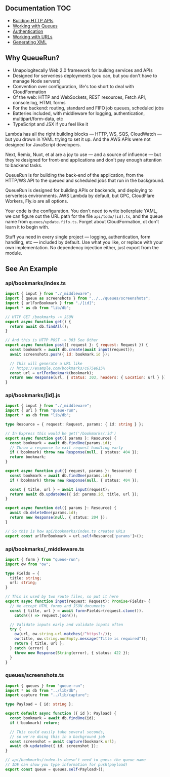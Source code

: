 ## Documentation TOC

- [Building HTTP APIs](http.md) 
- [Working with Queues](queues.md)
- [Authentication](authenticate.md)
- [Working with URLs](urls.md) 
- [Generating XML](xml.md)

## Why QueueRun?

* Unapologitecally Web 2.0 framework for buildng services and APIs
* Designed for serverless deployments (you can, but you don't have to manage Node servers)
* Convention over configuration, life's too short to deal with CloudFormation
* Of the web: HTTP and WebSockets, REST resources, Fetch API, console.log, HTML forms
* For the backend: routing, standard and FIFO job queues, scheduled jobs
* Batteries included, with middleware for logging, authentication, multipart/form-data, etc
* TypeScript and JSX if you feel like it

Lambda has all the right building blocks — HTTP, WS, SQS, CloudWatch — but you drown in YAML trying to set it up. And the AWS APIs were not designed for JavaScript developers.

Next, Remix, Nuxt, et al are a joy to use — and a source of influence — but they're designed for front-end applications and don't pay enough attention to backend tasks.

QueueRun is for building the back-end of the application, from the HTTP/WS API to the queued and scheduled jobs that run in the background.

QueueRun is designed for building APIs or backends, and deploying to serverless environments. AWS Lambda by default, but GPC, CloudFlare Workers, Fly.io are all options.

Your code is the configuration. You don't need to write boilerplate YAML, we can figure out the URL path for the file `api/todo/[id].ts`, and the queue name from `queues/update.fifo.ts`. Forget about CloudFormation, ot don't learn it to begin with.

Stuff you need in every single project — logging, authentication, form handling, etc — included by default. Use what you like, or replace with your own implementation. No dependency injection either, just export from the module.

## See An Example

### api/bookmarks/index.ts

```js
import { input } from "./_middleware";
import { queue as screenshots } from "../../queues/screenshots";
import { urlForBookmark } from "./[id]";
import * as db from "lib/db";

// HTTP GET /bookmarks -> JSON
export async function get() {
  return await db.findAll();
}

// And this is HTTP POST -> 303 See Other
export async function post({ request }: { request: Request }) {
  const bookmark = await db.create(await input(request));
  await screenshots.push({ id: bookmark.id });

  // This will generate a URL like
  // https://example.com/bookmarks/c675e615%
  const url = urlForBookmark(bookmark);
  return new Response(url, { status: 303, headers: { Location: url } });
}
```

### api/bookmarks/[id].js

```ts
import { input } from "./_middleware";
import { url } from "queue-run";
import * as db from "lib/db";

type Resource = { request: Request, params: { id: string } };

// In Express this would be get('/bookmarks/:id')
export async function get({ params }: Resource) {
  const bookmark = await db.findOne(params.id);
  // Throw a response to exit request handling early
  if (!bookmark) throw new Response(null, { status: 404 });
  return bookmark;
}

export async function put({ request, params }: Resource) {
  const bookmark = await db.findOne(params.id);
  if (!bookmark) throw new Response(null, { status: 404 });

  const { title, url } = await input(request);
  return await db.updateOne({ id: params.id, title, url });
}

export async function del({ params }: Resource) {
  await db.deleteOne(params.id);
  return new Response(null, { status: 204 });
}

// So this is how api/bookmarks/index.ts creates URLs
export const urlForBookmark = url.self<Resource['params']>();
```

### api/bookmarks/_middleware.ts

```ts
import { form } from "queue-run";
import ow from "ow";

type Fields = {
  title: string;
  url: string;
}

// This is used by two route files, so put it here
export async function input(request: Request): Promise<Fields> {
  // We accept HTML forms and JSON documents
  const { title, url } = await form<Fields>(request.clone()).
    catch(() => request.json());

  // Validate inputs early and validate inputs often
  try {
    ow(url, ow.string.url.matches(/^https?:/));
    ow(title, ow.string.nonEmpty.message("Title is required"));
    return { title, url };
  } catch (error) {
    throw new Response(String(error), { status: 422 });
  }
}
```

### queues/screenshots.ts

```ts
import { queues } from "queue-run";
import * as db from "../lib/db";
import capture from "../lib/capture";

type Payload = { id: string };

export default async function ({ id }: Payload) {
  const bookmark = await db.findOne(id);
  if (!bookmark) return;

  // This could easily take several seconds,
  // so we're doing this in a background job
  const screenshot = await capture(bookmark.url);
  await db.updateOne({ id, screenshot });
}

// api/bookmarks/index.ts doesn't need to guess the queue name
// IDE can show you type information for push(payload)
export const queue = queues.self<Payload>();
```
